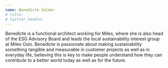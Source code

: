 ```yaml
---
name: Benedicte Selmer
# title: 
# twitter_handle: 
---
```

Benedicte is a functional architect working for Miles, where she is also head of the ESG Advisory Board and leads the local sustainability interest group at Miles Oslo.
Benedicte is passionate about making sustainability something tangible and measurable in customer projects as well as in everyday life, believing this is key to make people understand how they can contribute to a better world today as well as for the future.

